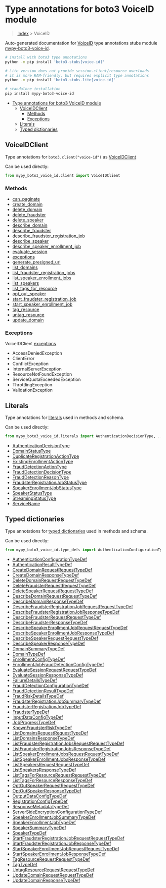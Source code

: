 <a id="type-annotations-for-boto3-voiceid-module"></a>

# Type annotations for boto3 VoiceID module

> [Index](..) > VoiceID

Auto-generated documentation for
[VoiceID](https://boto3.amazonaws.com/v1/documentation/api/latest/reference/services/voice-id.html#VoiceID)
type annotations stubs module
[mypy-boto3-voice-id](https://pypi.org/project/mypy-boto3-voice-id/).

```bash
# install with boto3 type annotations
python -m pip install 'boto3-stubs[voice-id]'

# Lite version does not provide session.client/resource overloads
# it is more RAM-friendly, but requires explicit type annotations
python -m pip install 'boto3-stubs-lite[voice-id]'

# standalone installation
pip install mypy-boto3-voice-id
```

- [Type annotations for boto3 VoiceID module](#type-annotations-for-boto3-voiceid-module)
  - [VoiceIDClient](#voiceidclient)
    - [Methods](#methods)
    - [Exceptions](#exceptions)
  - [Literals](#literals)
  - [Typed dictionaries](#typed-dictionaries)

<a id="voiceidclient"></a>

## VoiceIDClient

Type annotations for `boto3.client("voice-id")` as [VoiceIDClient](./client.md)

Can be used directly:

```python
from mypy_boto3_voice_id.client import VoiceIDClient
```

<a id="methods"></a>

### Methods

- [can_paginate](./client.md#can_paginate)
- [create_domain](./client.md#create_domain)
- [delete_domain](./client.md#delete_domain)
- [delete_fraudster](./client.md#delete_fraudster)
- [delete_speaker](./client.md#delete_speaker)
- [describe_domain](./client.md#describe_domain)
- [describe_fraudster](./client.md#describe_fraudster)
- [describe_fraudster_registration_job](./client.md#describe_fraudster_registration_job)
- [describe_speaker](./client.md#describe_speaker)
- [describe_speaker_enrollment_job](./client.md#describe_speaker_enrollment_job)
- [evaluate_session](./client.md#evaluate_session)
- [exceptions](./client.md#exceptions)
- [generate_presigned_url](./client.md#generate_presigned_url)
- [list_domains](./client.md#list_domains)
- [list_fraudster_registration_jobs](./client.md#list_fraudster_registration_jobs)
- [list_speaker_enrollment_jobs](./client.md#list_speaker_enrollment_jobs)
- [list_speakers](./client.md#list_speakers)
- [list_tags_for_resource](./client.md#list_tags_for_resource)
- [opt_out_speaker](./client.md#opt_out_speaker)
- [start_fraudster_registration_job](./client.md#start_fraudster_registration_job)
- [start_speaker_enrollment_job](./client.md#start_speaker_enrollment_job)
- [tag_resource](./client.md#tag_resource)
- [untag_resource](./client.md#untag_resource)
- [update_domain](./client.md#update_domain)

<a id="exceptions"></a>

### Exceptions

VoiceIDClient [exceptions](./client.md#exceptions)

- AccessDeniedException
- ClientError
- ConflictException
- InternalServerException
- ResourceNotFoundException
- ServiceQuotaExceededException
- ThrottlingException
- ValidationException

<a id="literals"></a>

## Literals

Type annotations for [literals](./literals.md) used in methods and schema.

Can be used directly:

```python
from mypy_boto3_voice_id.literals import AuthenticationDecisionType, ...
```

- [AuthenticationDecisionType](./literals.md#authenticationdecisiontype)
- [DomainStatusType](./literals.md#domainstatustype)
- [DuplicateRegistrationActionType](./literals.md#duplicateregistrationactiontype)
- [ExistingEnrollmentActionType](./literals.md#existingenrollmentactiontype)
- [FraudDetectionActionType](./literals.md#frauddetectionactiontype)
- [FraudDetectionDecisionType](./literals.md#frauddetectiondecisiontype)
- [FraudDetectionReasonType](./literals.md#frauddetectionreasontype)
- [FraudsterRegistrationJobStatusType](./literals.md#fraudsterregistrationjobstatustype)
- [SpeakerEnrollmentJobStatusType](./literals.md#speakerenrollmentjobstatustype)
- [SpeakerStatusType](./literals.md#speakerstatustype)
- [StreamingStatusType](./literals.md#streamingstatustype)
- [ServiceName](./literals.md#servicename)

<a id="typed-dictionaries"></a>

## Typed dictionaries

Type annotations for [typed dictionaries](./type_defs.md) used in methods and
schema.

Can be used directly:

```python
from mypy_boto3_voice_id.type_defs import AuthenticationConfigurationTypeDef, ...
```

- [AuthenticationConfigurationTypeDef](./type_defs.md#authenticationconfigurationtypedef)
- [AuthenticationResultTypeDef](./type_defs.md#authenticationresulttypedef)
- [CreateDomainRequestRequestTypeDef](./type_defs.md#createdomainrequestrequesttypedef)
- [CreateDomainResponseTypeDef](./type_defs.md#createdomainresponsetypedef)
- [DeleteDomainRequestRequestTypeDef](./type_defs.md#deletedomainrequestrequesttypedef)
- [DeleteFraudsterRequestRequestTypeDef](./type_defs.md#deletefraudsterrequestrequesttypedef)
- [DeleteSpeakerRequestRequestTypeDef](./type_defs.md#deletespeakerrequestrequesttypedef)
- [DescribeDomainRequestRequestTypeDef](./type_defs.md#describedomainrequestrequesttypedef)
- [DescribeDomainResponseTypeDef](./type_defs.md#describedomainresponsetypedef)
- [DescribeFraudsterRegistrationJobRequestRequestTypeDef](./type_defs.md#describefraudsterregistrationjobrequestrequesttypedef)
- [DescribeFraudsterRegistrationJobResponseTypeDef](./type_defs.md#describefraudsterregistrationjobresponsetypedef)
- [DescribeFraudsterRequestRequestTypeDef](./type_defs.md#describefraudsterrequestrequesttypedef)
- [DescribeFraudsterResponseTypeDef](./type_defs.md#describefraudsterresponsetypedef)
- [DescribeSpeakerEnrollmentJobRequestRequestTypeDef](./type_defs.md#describespeakerenrollmentjobrequestrequesttypedef)
- [DescribeSpeakerEnrollmentJobResponseTypeDef](./type_defs.md#describespeakerenrollmentjobresponsetypedef)
- [DescribeSpeakerRequestRequestTypeDef](./type_defs.md#describespeakerrequestrequesttypedef)
- [DescribeSpeakerResponseTypeDef](./type_defs.md#describespeakerresponsetypedef)
- [DomainSummaryTypeDef](./type_defs.md#domainsummarytypedef)
- [DomainTypeDef](./type_defs.md#domaintypedef)
- [EnrollmentConfigTypeDef](./type_defs.md#enrollmentconfigtypedef)
- [EnrollmentJobFraudDetectionConfigTypeDef](./type_defs.md#enrollmentjobfrauddetectionconfigtypedef)
- [EvaluateSessionRequestRequestTypeDef](./type_defs.md#evaluatesessionrequestrequesttypedef)
- [EvaluateSessionResponseTypeDef](./type_defs.md#evaluatesessionresponsetypedef)
- [FailureDetailsTypeDef](./type_defs.md#failuredetailstypedef)
- [FraudDetectionConfigurationTypeDef](./type_defs.md#frauddetectionconfigurationtypedef)
- [FraudDetectionResultTypeDef](./type_defs.md#frauddetectionresulttypedef)
- [FraudRiskDetailsTypeDef](./type_defs.md#fraudriskdetailstypedef)
- [FraudsterRegistrationJobSummaryTypeDef](./type_defs.md#fraudsterregistrationjobsummarytypedef)
- [FraudsterRegistrationJobTypeDef](./type_defs.md#fraudsterregistrationjobtypedef)
- [FraudsterTypeDef](./type_defs.md#fraudstertypedef)
- [InputDataConfigTypeDef](./type_defs.md#inputdataconfigtypedef)
- [JobProgressTypeDef](./type_defs.md#jobprogresstypedef)
- [KnownFraudsterRiskTypeDef](./type_defs.md#knownfraudsterrisktypedef)
- [ListDomainsRequestRequestTypeDef](./type_defs.md#listdomainsrequestrequesttypedef)
- [ListDomainsResponseTypeDef](./type_defs.md#listdomainsresponsetypedef)
- [ListFraudsterRegistrationJobsRequestRequestTypeDef](./type_defs.md#listfraudsterregistrationjobsrequestrequesttypedef)
- [ListFraudsterRegistrationJobsResponseTypeDef](./type_defs.md#listfraudsterregistrationjobsresponsetypedef)
- [ListSpeakerEnrollmentJobsRequestRequestTypeDef](./type_defs.md#listspeakerenrollmentjobsrequestrequesttypedef)
- [ListSpeakerEnrollmentJobsResponseTypeDef](./type_defs.md#listspeakerenrollmentjobsresponsetypedef)
- [ListSpeakersRequestRequestTypeDef](./type_defs.md#listspeakersrequestrequesttypedef)
- [ListSpeakersResponseTypeDef](./type_defs.md#listspeakersresponsetypedef)
- [ListTagsForResourceRequestRequestTypeDef](./type_defs.md#listtagsforresourcerequestrequesttypedef)
- [ListTagsForResourceResponseTypeDef](./type_defs.md#listtagsforresourceresponsetypedef)
- [OptOutSpeakerRequestRequestTypeDef](./type_defs.md#optoutspeakerrequestrequesttypedef)
- [OptOutSpeakerResponseTypeDef](./type_defs.md#optoutspeakerresponsetypedef)
- [OutputDataConfigTypeDef](./type_defs.md#outputdataconfigtypedef)
- [RegistrationConfigTypeDef](./type_defs.md#registrationconfigtypedef)
- [ResponseMetadataTypeDef](./type_defs.md#responsemetadatatypedef)
- [ServerSideEncryptionConfigurationTypeDef](./type_defs.md#serversideencryptionconfigurationtypedef)
- [SpeakerEnrollmentJobSummaryTypeDef](./type_defs.md#speakerenrollmentjobsummarytypedef)
- [SpeakerEnrollmentJobTypeDef](./type_defs.md#speakerenrollmentjobtypedef)
- [SpeakerSummaryTypeDef](./type_defs.md#speakersummarytypedef)
- [SpeakerTypeDef](./type_defs.md#speakertypedef)
- [StartFraudsterRegistrationJobRequestRequestTypeDef](./type_defs.md#startfraudsterregistrationjobrequestrequesttypedef)
- [StartFraudsterRegistrationJobResponseTypeDef](./type_defs.md#startfraudsterregistrationjobresponsetypedef)
- [StartSpeakerEnrollmentJobRequestRequestTypeDef](./type_defs.md#startspeakerenrollmentjobrequestrequesttypedef)
- [StartSpeakerEnrollmentJobResponseTypeDef](./type_defs.md#startspeakerenrollmentjobresponsetypedef)
- [TagResourceRequestRequestTypeDef](./type_defs.md#tagresourcerequestrequesttypedef)
- [TagTypeDef](./type_defs.md#tagtypedef)
- [UntagResourceRequestRequestTypeDef](./type_defs.md#untagresourcerequestrequesttypedef)
- [UpdateDomainRequestRequestTypeDef](./type_defs.md#updatedomainrequestrequesttypedef)
- [UpdateDomainResponseTypeDef](./type_defs.md#updatedomainresponsetypedef)
